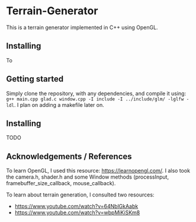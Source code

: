 # Terrain-Generator 
This is a terrain generator implemented in C++ using OpenGL. 

## Installing
To

## Getting started 
Simply clone the repository, with any dependencies, and compile it using: `g++ main.cpp glad.c window.cpp -I include -I ../include/glm/ -lglfw -ldl`. I plan on adding a makefile later on.

## Installing 
TODO

## Acknowledgements / References 
To learn OpenGL, I used this resource: https://learnopengl.com/. I also took the camera.h, shader.h and some Window methods (processInput, framebuffer_size_callback, mouse_callback). 

To learn about terrain generation, I consulted two resources:
- https://www.youtube.com/watch?v=64NblGkAabk
- https://www.youtube.com/watch?v=wbpMiKiSKm8
